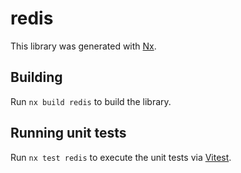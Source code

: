 # redis

This library was generated with [Nx](https://nx.dev).

## Building

Run `nx build redis` to build the library.

## Running unit tests

Run `nx test redis` to execute the unit tests via [Vitest](https://vitest.dev/).
